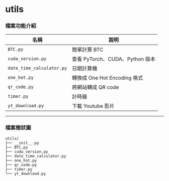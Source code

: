 # utils

### 檔案功能介紹

| 名稱                      | 說明                            |
| ------------------------- | ------------------------------- |
| `BTC.py`                  | 簡單計算 BTC                    |
| `cuda_version.py`         | 查看 PyTorch、CUDA、Python 版本 |
| `date_time_calculator.py` | 日期計算機                      |
| `one_hot.py`              | 轉換成 One Hot Encoding 格式    |
| `qr_code.py`              | 將網站轉成 QR code              |
| `timer.py`                | 計時器                          |
| `yt_download.py`          | 下載 Youtube 影片               |

---

### 檔案樹狀圖

```
utils/
├── __init__.py
├── BTC.py
├── cuda_version.py
├── date_time_calculator.py
├── one_hot.py
├── qr_code.py
├── timer.py
└── yt_download.py
```

